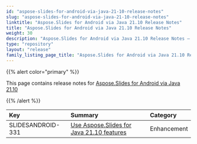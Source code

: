 ```yaml
---
id: "aspose-slides-for-android-via-java-21-10-release-notes"
slug: "aspose-slides-for-android-via-java-21-10-release-notes"
linktitle: "Aspose.Slides for Android via Java 21.10 Release Notes"
title: "Aspose.Slides for Android via Java 21.10 Release Notes"
weight: 30
description: "Aspose.Slides for Android via Java 21.10 Release Notes – the latest updates and fixes."
type: "repository"
layout: "release"
family_listing_page_title: "Aspose.Slides for Android via Java 21.10 Release Notes"
---
```


{{% alert color="primary" %}} 

This page contains release notes for [Aspose.Slides for Android via Java 21.10](https://releases.aspose.com/java/repo/com/aspose/aspose-slides/21.10/)

{{% /alert %}} 

|**Key**|**Summary**|**Category**|
| :- | :- | :- |
|SLIDESANDROID-331|[Use Aspose.Slides for Java 21.10 features](/slides/java/release-notes/2021/aspose-slides-for-java-21-10-release-notes/)|Enhancement|